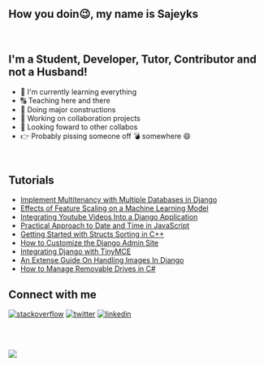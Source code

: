 ## How you doin:wink:, my name is Sajeyks
<br>

## I'm a Student, Developer, Tutor, Contributor and not a Husband!
 - :seedling: I'm currently learning everything
 - :capital_abcd: Teaching here and there
 - :construction: Doing major constructions
 - :two_men_holding_hands: Working on collaboration projects
 - :telescope: Looking foward to other collabos
 - :point_right: Probably pissing someone off :bomb: somewhere :smile:
<br>

## Tutorials
 - [Implement Multitenancy with Multiple Databases in Django](https://www.section.io/engineering-education/implement-multitenancy-with-multiple-databases-in-django/)
 - [Effects of Feature Scaling on a Machine Learning Model](https://www.section.io/engineering-education/feature-scaling-effects-machine-learning-model/)
 - [Integrating Youtube Videos Into a Django Application](https://www.section.io/engineering-education/integrating-youtube-videos-into-a-django-application/)
 - [Practical Approach to Date and Time in JavaScript](https://www.section.io/engineering-education/practical-approach-to-date-and-time-in-javascript/)
 - [Getting Started with Structs Sorting in C++](https://www.section.io/engineering-education/getting-started-with-structs-sorting-in-c++/)
 - [How to Customize the Django Admin Site](https://www.section.io/engineering-education/customizing-django-admin/)
 - [Integrating Django with TinyMCE](https://www.section.io/engineering-education/integrating-django-with-tinymce/)
 - [An Extense Guide On Handling Images In Django](https://www.section.io/engineering-education/an-extensive-guide-on-handling-images-in-django/)
 - [How to Manage Removable Drives in C#](https://www.section.io/engineering-education/how-to-create-a-winforms-io-manager-for-removable-drives-in-csharp/)




## Connect with me
<p align="start">
<a href="https://stackoverflow.com/users/12601926/sajeyks-mwangi"><img src="https://img.icons8.com/color/50/000000/stackoverflow.png" alt="stackoverflow"/></a>
  <a href="https://mobile.twitter.com/sam11096199/"><img src="https://img.icons8.com/color/50/000000/twitter-squared.png" alt="twitter"/></a>
  <a href="https://www.linkedin.com/in/samuel-mwangi-ab2452211/"><img src="https://img.icons8.com/color/50/000000/linkedin.png" alt="linkedin"/></a>
</p>

<br>

<br>

![](https://komarev.com/ghpvc/?username=Sajeyks&color=blueviolet)

<br>
